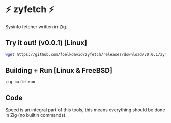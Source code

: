 # ⚡ zyfetch ⚡
Sysinfo fetcher written in Zig.

## Try it out! (v0.0.1) [Linux]
```bash
wget https://github.com/foelkdavid/zyfetch/releases/download/v0.0.1/zyfetch_v0.0.1 && chmod +x zyfetch_v0.0.1 && clear && ./zyfetch_v0.0.1
```

## Building + Run [Linux & FreeBSD]
```
zig build run
```

## Code
Speed is an integral part of this tools, this means everything should be done in Zig (no builtin commands).

